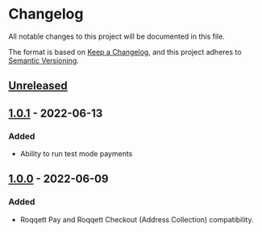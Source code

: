 # Changelog

All notable changes to this project will be documented in this file.

The format is based on [Keep a Changelog](https://keepachangelog.com/en/1.0.0/),
and this project adheres to [Semantic Versioning](https://semver.org/spec/v2.0.0.html).

## [Unreleased]

## [1.0.1] - 2022-06-13

### Added

- Ability to run test mode payments

## [1.0.0] - 2022-06-09

### Added

- Roqqett Pay and Roqqett Checkout (Address Collection) compatibility.

[unreleased]: https://github.com/Roqqett/plugin-WooCommerce/compare/v1.0.1...HEAD
[1.0.1]: https://github.com/Roqqett/plugin-WooCommerce/releases/tag/v1.0.1
[1.0.0]: https://github.com/Roqqett/plugin-WooCommerce/releases/tag/v1.0.0